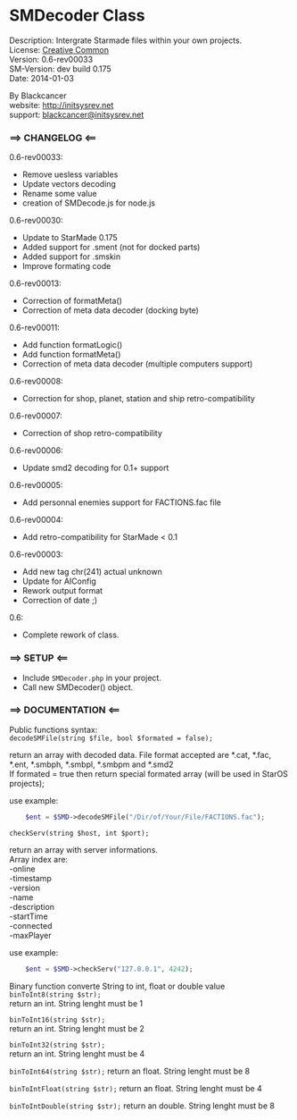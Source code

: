 SMDecoder Class
==========

Description: Intergrate Starmade files within your own projects.  
License: [Creative Common](http://creativecommons.org/licenses/by/3.0/legalcode)  
Version: 0.6-rev00033  
SM-Version: dev build 0.175  
Date: 2014-01-03  
  
By Blackcancer  
website: http://initsysrev.net  
support: blackcancer@initsysrev.net  




### ==> CHANGELOG <==
0.6-rev00033:
-	Remove uesless variables
-	Update vectors decoding
-	Rename some value
-	creation of SMDecode.js for node.js

0.6-rev00030:
-	Update to StarMade 0.175
-	Added support for .sment (not for docked parts)
-	Added support for .smskin
-	Improve formating code

0.6-rev00013:
-	Correction of formatMeta()
-	Correction of meta data decoder (docking byte)  

0.6-rev00011:
-	Add function formatLogic()  
-	Add function formatMeta()  
-	Correction of meta data decoder (multiple computers support)  

0.6-rev00008:
-	Correction for shop, planet, station and ship retro-compatibility  

0.6-rev00007:
-	Correction of shop retro-compatibility  

0.6-rev00006:
-	Update smd2 decoding for 0.1+ support  

0.6-rev00005:
-	Add personnal enemies support for FACTIONS.fac file  

0.6-rev00004:
-	Add retro-compatibility for StarMade < 0.1  

0.6-rev00003:
-	Add new tag chr(241) actual unknown  
-	Update for AIConfig  
-	Rework output format  
-	Correction of date ;)  

0.6:
-	Complete rework of class.  

### ==> SETUP <==

-	Include `SMDecoder.php` in your project.  
-	Call new SMDecoder() object.  
	
### ==> DOCUMENTATION <==

Public functions syntax:  
`decodeSMFile(string $file, bool $formated = false);`

return an array with decoded data. File format accepted are *.cat, *.fac, *.ent, *.smbph, *.smbpl, *.smbpm and *.smd2  
If formated = true then return special formated array (will be used in StarOS projects);  
  
use example:  
```php
	$ent = $SMD->decodeSMFile("/Dir/of/Your/File/FACTIONS.fac");
```
  
`checkServ(string $host, int $port);`  

return an array with server informations.  
Array index are:  
-online  
-timestamp  
-version  
-name  
-description  
-startTime  
-connected  
-maxPlayer  

use example:  
```php
	$ent = $SMD->checkServ("127.0.0.1", 4242);
```
  
Binary function converte String to int, float or double value  
`binToInt8(string $str);`  
return an int. String lenght must be 1  
  
`binToInt16(string $str);`  
return an int. String lenght must be 2  
  
`binToInt32(string $str);`  
return an int. String lenght must be 4  
  
`binToInt64(string $str);`
return an float. String lenght must be 8  
  
`binToIntFloat(string $str);`
return an float. String lenght must be 4  
  
`binToIntDouble(string $str);`
return an double. String lenght must be 8  
